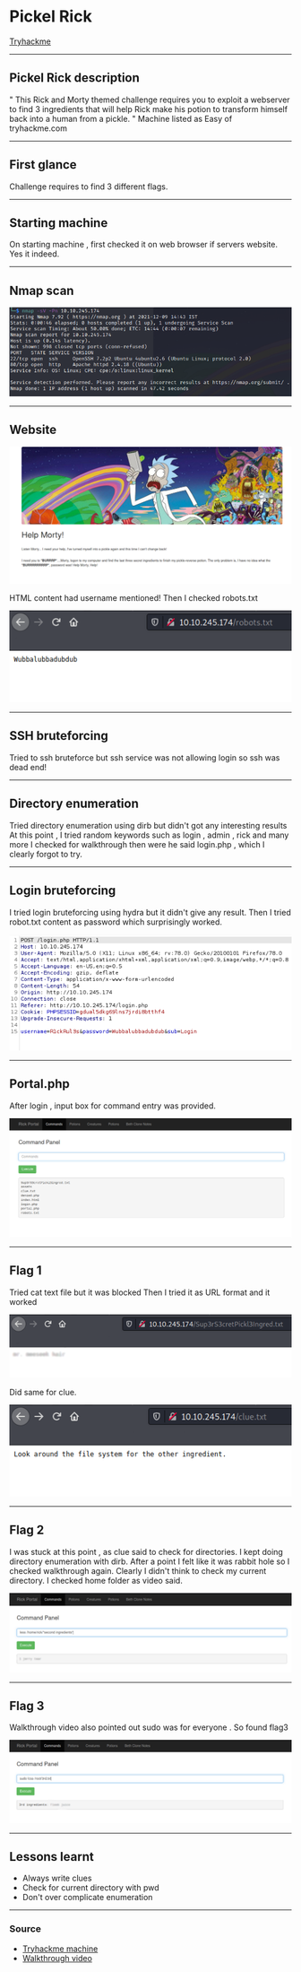 # Pickel Rick 
[Tryhackme](../Tryhackme.md)
- --
## Pickel Rick description
" This Rick and Morty themed challenge requires you to exploit a webserver to find 3 ingredients that will help Rick make his potion to transform himself back into a human from a pickle. "
Machine listed as Easy of tryhackme.com
- --
## First glance
Challenge requires to find 3 different flags.
- --
## Starting machine
On starting machine , first checked it on web browser if servers website.
Yes it indeed.
- --
## Nmap scan

![Nmap result](Nmap%20result.png)

- --
## Website

![website](website.png)

HTML content had username mentioned!
Then I checked robots.txt

![robot text](robot%20text.png)

- --
## SSH bruteforcing
Tried to ssh bruteforce but ssh service was not allowing login so ssh was dead end!
- --
## Directory enumeration
Tried directory enumeration using dirb but didn't got any interesting results
At this point , I tried random keywords such as login , admin , rick and many more
I checked for walkthrough then were he said login.php , which I clearly forgot to try.
- --
## Login bruteforcing
I tried login bruteforcing using hydra but it didn't give any result.
Then I tried robot.txt content as password which surprisingly worked.

![login](login.png)

- --
## Portal.php
After login , input box for command entry was provided.

![portal](portal.png)

- --
## Flag 1
Tried cat text file but it was blocked
Then I tried it as URL format and it worked

![flag1](flag1.png)

Did same for clue.

![clue](clue.png)
- --
## Flag 2
I was stuck at this point , as clue said to check for directories.
I kept doing directory enumeration with dirb.
After a point I felt like it was rabbit hole so I checked walkthrough again.
Clearly I didn't think to check my current directory.
I checked home folder as video said.

![flag2](flag2.png)
- --
## Flag 3
Walkthrough video also pointed out sudo was for everyone .
So found flag3

![flag3](flag3.png)

- --
## Lessons learnt
- Always write clues 
- Check for current directory with pwd
- Don't over complicate enumeration
- --
### Source
- [Tryhackme machine](https://tryhackme.com/room/picklerick)
- [Walkthrough video](https://youtu.be/buGpoedodiw)